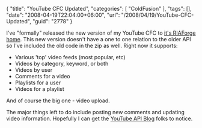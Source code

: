 {
	"title": "YouTube CFC Updated",
	"categories": [
		"ColdFusion"
	],
	"tags": [],
	"date": "2008-04-19T22:04:00+06:00",
	"url": "/2008/04/19/YouTube-CFC-Updated",
	"guid": "2778"
}

I've "formally" released the new version of my YouTube CFC to <a href="http://youtubecfc.riaforge.org">it's RIAForge home</a>. This new version doesn't have a one to one relation to the older API so I've included the old code in the zip as well. Right now it supports:

<ul>
<li>Various 'top' video feeds (most popular, etc)
<li>Videos by category, keyword, or both
<li>Videos by user
<li>Comments for a video
<li>Playlists for a user
<li>Videos for a playlist
</ul>

And of course the big one - video upload.

The major things left to do include posting new comments and updating video information. Hopefully I can get the <a href="http://apiblog.youtube.com/">YouTube API Blog</a> folks to notice.